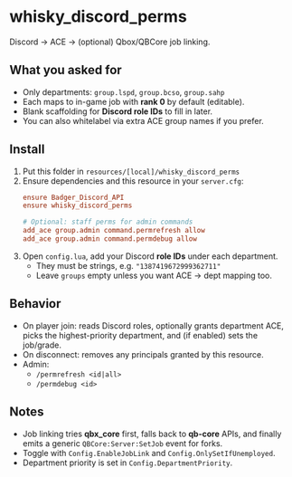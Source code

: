 # whisky_discord_perms

Discord → ACE → (optional) Qbox/QBCore job linking.

## What you asked for
- Only departments: `group.lspd`, `group.bcso`, `group.sahp`
- Each maps to in-game job with **rank 0** by default (editable).
- Blank scaffolding for **Discord role IDs** to fill in later.
- You can also whitelabel via extra ACE group names if you prefer.

## Install
1) Put this folder in `resources/[local]/whisky_discord_perms`
2) Ensure dependencies and this resource in your `server.cfg`:
   ```cfg
   ensure Badger_Discord_API
   ensure whisky_discord_perms

   # Optional: staff perms for admin commands
   add_ace group.admin command.permrefresh allow
   add_ace group.admin command.permdebug allow
   ```
3) Open `config.lua`, add your Discord **role IDs** under each department.
   - They must be strings, e.g. `"1387419672999362711"`
   - Leave `groups` empty unless you want ACE → dept mapping too.

## Behavior
- On player join: reads Discord roles, optionally grants department ACE, picks the highest-priority department, and (if enabled) sets the job/grade.
- On disconnect: removes any principals granted by this resource.
- Admin:
  - `/permrefresh <id|all>`
  - `/permdebug <id>`

## Notes
- Job linking tries **qbx_core** first, falls back to **qb-core** APIs, and finally emits a generic `QBCore:Server:SetJob` event for forks.
- Toggle with `Config.EnableJobLink` and `Config.OnlySetIfUnemployed`.
- Department priority is set in `Config.DepartmentPriority`.
